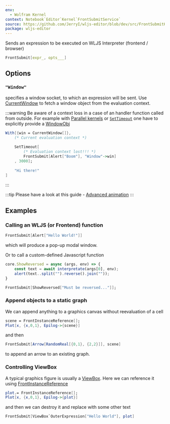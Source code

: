 ```yaml
---
env:
  - Wolfram Kernel
context: Notebook`Editor`Kernel`FrontSubmitService`
source: https://github.com/JerryI/wljs-editor/blob/dev/src/FrontSubmitKernel.wl
package: wljs-editor
---
```

Sends an expression to be executed on WLJS Interpreter (frontend / browser)

```mathematica
FrontSubmit[expr_, opts___]
```

## Options
### `"Window"`
specifies a window socket, to which an expression will be sent. Use [CurrentWindow](frontend/Reference/Frontend%20IO/CurrentWindow.md) to fetch a window object from the evaluation context.

:::warning
Be aware of a context loss in a case of an handler function called from outside. For example with [Parallel kernels](frontend/Advanced/Events%20system/Parallel%20kernels.md) or [`SetTimeout`](frontend/Reference/Misc/Async.md#`SetTimeout`) one have to explicitly provide a [WindowObj](frontend/Reference/Frontend%20IO/WindowObj.md)

```mathematica
With[{win = CurrentWindow[]},
	(* Current evaluation context *)
	
	SetTimeout[
		(* Evaluation context lost!!! *)
		FrontSubmit[Alert["Boom"], "Window"->win]
	, 3000];
	
	"Hi there!"
]
```

:::


:::tip
Please have a look at this guide - [Advanced animation](frontend/Advanced/Dynamics/Advanced%20animation.md)
:::

## Examples
### Calling an WLJS (or Frontend) function

```mathematica
FrontSubmit[Alert["Hello World!"]]
```

which will produce a pop-up modal window.

Or to call a custom-defined Javascript function

```js title="cell 1"
core.ShowReversed = async (args, env) => {
	const text = await interpretate(args[0], env);
	alert(text..split("").reverse().join(""));
}
```

```mathematica title="cell 2"
FrontSubmit[ShowReversed["Must be reversed..."]];
```

### Append objects to a static graph
We can append anything to a graphics canvas without reevaluation of a cell

```mathematica title="cell 1"
scene = FrontInstanceReference[];
Plot[x, {x,0,1}, Epilog->{scene}]
```

and then

```mathematica title="cell 2"
FrontSubmit[Arrow[RandomReal[{0,1}, {2,2}]], scene]
```

to append an arrow to an existing graph.

### Controlling ViewBox
A typical graphics figure is usually a [ViewBox](frontend/Reference/Decorations/ViewBox.md). Here we can reference it using [FrontInstanceReference](frontend/Reference/Frontend%20IO/FrontInstanceReference.md)

```mathematica
plot.= FrontInstanceReference[];
Plot[x, {x,0,1}, Epilog->{plot}]
```

and then we can destroy it and replace with some other text

```mathematica
FrontSubmit[ViewBox`OuterExpression["Hello World"], plot] 
```



